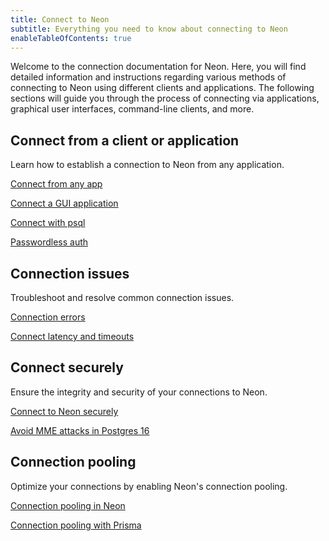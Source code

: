```yaml
---
title: Connect to Neon
subtitle: Everything you need to know about connecting to Neon
enableTableOfContents: true
---
```


Welcome to the connection documentation for Neon. Here, you will find detailed information and instructions regarding various methods of connecting to Neon using different clients and applications. The following sections will guide you through the process of connecting via applications, graphical user interfaces, command-line clients, and more.

## Connect from a client or application

Learn how to establish a connection to Neon from any application.

<DetailIconCards>

<a href="/docs/connect/connect-from-any-app" description="Learn how to connect to a Neon database from any application" icon="audio-jack">Connect from any app</a>

<a href="/docs/connect/connect-postgres-gui" description="Learn how to connect to a Neon database from a GUI application" icon="audio-jack">Connect a GUI application</a>

<a href="/docs/connect/query-with-psql-editor" description="Connect with psql, the native command-line client for Postgres" icon="audio-jack">Connect with psql</a>

<a href="/docs/connect/passwordless-connect" description="Connect without a password Neon's psql passwordless auth feature" icon="audio-jack">Passwordless auth</a>

</DetailIconCards>

## Connection issues

Troubleshoot and resolve common connection issues.

<DetailIconCards>

<a href="/docs/connect/connection-errors" description="Learn how to resolve commonly-encountered connection errors" icon="audio-jack">Connection errors</a>

<a href="/docs/connect/connection-latency" description="Learn about strategies for managing connection latencies and timeouts" icon="audio-jack">Connect latency and timeouts</a>

</DetailIconCards>

## Connect securely

Ensure the integrity and security of your connections to Neon.

<DetailIconCards>

<a href="/connect/connect-securely" description="Learn how to connect to Neon securely using SSL/TLS encrypted connections" icon="audio-jack">Connect to Neon securely</a>

<a href="https://neon.tech/blog/avoid-mitm-attacks-with-psql-postgres-16" description="Learn how the psql client in Postgres 16 makes it simple to connect securely" icon="audio-jack">Avoid MME attacks in Postgres 16</a>

</DetailIconCards>

## Connection pooling

Optimize your connections by enabling Neon's connection pooling.

<DetailIconCards>

<a href="/docs/connect/connection-pooling" description="Learn about connection pooling in Neon to support up to 10,000 concurrent connections" icon="audio-jack">Connection pooling in Neon</a>

<a href="/docs/guides/prisma#connect-from-serverless-functions" description="Import data from another Neon project for Postgres version upgrades or region migration" icon="audio-jack">Connection pooling with Prisma</a>

</DetailIconCards>

